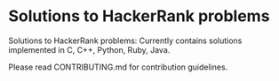 # Solutions to HackerRank problems

Solutions to HackerRank problems: Currently contains solutions implemented in C, C++, Python, Ruby, Java.

Please read CONTRIBUTING.md for contribution guidelines.

